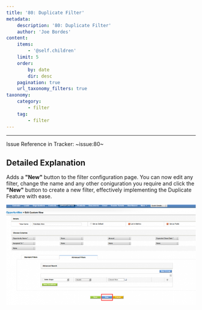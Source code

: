 ```yaml
---
title: '80: Duplicate Filter'
metadata:
    description: '80: Duplicate Filter'
    author: 'Joe Bordes'
content:
    items:
        - '@self.children'
    limit: 5
    order:
        by: date
        dir: desc
    pagination: true
    url_taxonomy_filters: true
taxonomy:
    category:
        - filter
    tag:
        - filter
---
```

---
Issue Reference in Tracker: ~issue:80~

## Detailed Explanation

Adds a **"New"** button to the filter configuration page. You can now edit any filter, change the name and any other coniguration you require and click the **"New"** button to create a new filter, effectively implementing the Duplicate Feature with ease.

![](duplicatefilter.png?width=100%)
